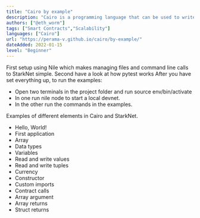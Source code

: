 ```yaml
---
title: "Cairo by example"
description: "Cairo is a programming language that can be used to write blockchain applications. The language is novel in that it converts program logic into STARK proofs."
authors: ["@eth_worm"]
tags: ["Smart Contracts","Scalability"]
languages: ["Cairo"]
url: "https://perama-v.github.io/cairo/by-example/"
dateAdded: 2022-01-15
level: "Beginner"
---
```


First setup using Nile which makes managing files and command line calls to StarkNet simple.
Second have a look at how pytest works
After you have set everything up, to run the examples:
- Open two terminals in the project folder and run source env/bin/activate
- In one run nile node to start a local devnet.
- In the other run the commands in the examples.

Examples of different elements in Cairo and StarkNet.
- Hello, World!
- First application
- Array
- Data types
- Variables
- Read and write values
- Read and write tuples
- Currency
- Constructor
- Custom imports
- Contract calls
- Array argument
- Array returns
- Struct returns
